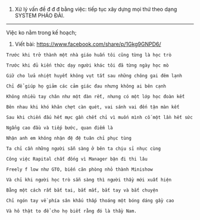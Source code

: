 1. Xử lý vấn đề đ đ đ bằng việc: tiếp tục xây dựng mọi thứ theo dạng SYSTEM PHÁO ĐÀI. 





-------
Việc ko nằm trong kế hoạch; 

1. Viết bài: https://www.facebook.com/share/p/1Gkg9GNPD6/

```
Trước khi trở thành một nhà giáo huấn tôi cũng từng là học trò

Trước khi đủ kiến thức dạy người khác tôi đã từng ngày học mò

Giữ cho lửa nhiệt huyết không vụt tắt sau những chông gai đêm lạnh

Chỉ để giúp họ giảm các cảm giác đau nhưng không ai bên cạnh

Không nhiều tay chân như một đàn rết, nhưng có một lớp học đoàn kết

Bên nhau khi khó khăn chợt càn quét, vai sánh vai đến tận màn kết

Sau khi chiến đấu hết mực gần chết chỉ vì muốn mình cố một lần hết sức

Ngẩng cao đầu và tiếp bước, quan điếm là

Nhận anh em không nhận đệ đệ tuân chỉ phục tùng

Ta chỉ cần những người sẵn sàng ở bên ta chịu sỉ nhục cùng

Công việc Rapital chất đống vì Manager bận đi thi lâu

Freely f low như GTO, biến căn phòng nhỏ thành Minishow

Và chỉ khi người học trò sẵn sàng thì người thầy mới xuất hiện

Bằng một cách rất bắt tai, bắt mắt, bắt tay và bắt chuyện

Chỉ ngón tay về phía sân khấu thấp thoáng một bóng dáng gầy cao

Và hô thật to để cho họ biết rằng đó là thầy Nam.
```